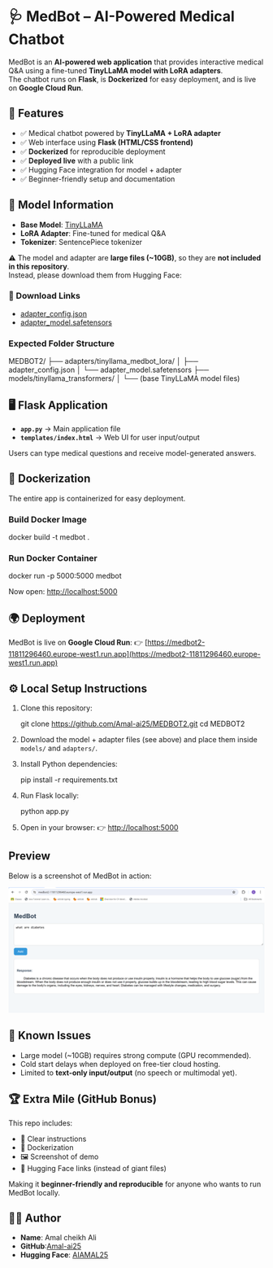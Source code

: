 

# 🩺 MedBot – AI-Powered Medical Chatbot

MedBot is an **AI-powered web application** that provides interactive medical Q&A using a fine-tuned **TinyLLaMA model with LoRA adapters**.  
The chatbot runs on **Flask**, is **Dockerized** for easy deployment, and is live on **Google Cloud Run**.



## 📌 Features

- ✅ Medical chatbot powered by **TinyLLaMA + LoRA adapter**
- ✅ Web interface using **Flask (HTML/CSS frontend)**
- ✅ **Dockerized** for reproducible deployment
- ✅ **Deployed live** with a public link
- ✅ Hugging Face integration for model + adapter
- ✅ Beginner-friendly setup and documentation



## 🧠 Model Information

- **Base Model**: [TinyLLaMA](https://huggingface.co/TinyLlama)
- **LoRA Adapter**: Fine-tuned for medical Q&A  
- **Tokenizer**: SentencePiece tokenizer

⚠️ The model and adapter are **large files (~10GB)**, so they are **not included in this repository**.  
Instead, please download them from Hugging Face:

### 🔗 Download Links
- [adapter_config.json](https://huggingface.co/AIAMAL25/tinyllama_medbot_lora/blob/main/adapter_config.json)  
- [adapter_model.safetensors](https://huggingface.co/AIAMAL25/tinyllama_medbot_lora/blob/main/adapter_model.safetensors)

### Expected Folder Structure


MEDBOT2/
├── adapters/tinyllama\_medbot\_lora/
│   ├── adapter\_config.json
│   └── adapter\_model.safetensors
├── models/tinyllama\_transformers/
│   └── (base TinyLLaMA model files)




## 🖥️ Flask Application

- **`app.py`** → Main application file  
- **`templates/index.html`** → Web UI for user input/output  
  

Users can type medical questions and receive model-generated answers.



## 🐳 Dockerization

The entire app is containerized for easy deployment.

### Build Docker Image

docker build -t medbot .


### Run Docker Container


docker run -p 5000:5000 medbot


Now open: [http://localhost:5000](http://localhost:5000) 



## 🌍 Deployment

MedBot is live on **Google Cloud Run**:
👉 [https://medbot2-11811296460.europe-west1.run.app](https://medbot2-11811296460.europe-west1.run.app)



## ⚙️ Local Setup Instructions

1. Clone this repository:

   
   git clone https://github.com/Amal-ai25/MEDBOT2.git
   cd MEDBOT2
  

2. Download the model + adapter files (see above) and place them inside `models/` and `adapters/`.

3. Install Python dependencies:


   pip install -r requirements.txt
   

4. Run Flask locally:

   python app.py
  

5. Open in your browser:
   👉 [http://localhost:5000](http://localhost:5000)



##  Preview

Below is a screenshot of MedBot in action:

![MedBot Demo](assets/medbot_demo.png)



## 🚧 Known Issues

* Large model (\~10GB) requires strong compute (GPU recommended).
* Cold start delays when deployed on free-tier cloud hosting.
* Limited to **text-only input/output** (no speech or multimodal yet).



## 🏆 Extra Mile (GitHub Bonus)

This repo includes:

* 📘 Clear instructions
* 🐳 Dockerization
* 🖼️ Screenshot of demo
* 🔗 Hugging Face links (instead of giant files)

Making it **beginner-friendly and reproducible** for anyone who wants to run MedBot locally.


## 👨‍💻 Author

* **Name**: Amal cheikh Ali
* **GitHub**:[Amal-ai25](https://github.com/Amal-ai25)
* **Hugging Face**: [AIAMAL25](https://huggingface.co/AIAMAL25)



